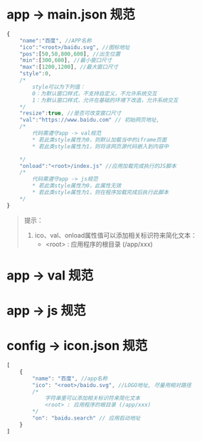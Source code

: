 # app -> main.json 规范
```js
{
    "name":"百度", //APP名称
    "ico":"<root>/baidu.svg", //图标地址
    "pos":[50,50,800,600], //出生位置
    "min":[300,600], //最小窗口尺寸
    "max":[1200,1200], //最大窗口尺寸
    "style":0,
    /*
        style可以为下列值：
        0：为默认窗口样式，不支持自定义，不允许系统交互
        1：为默认窗口样式，允许在基础的环境下改造，允许系统交互
    */
    "resize":true, //是否可改变窗口尺寸
    "val":"https://www.baidu.com" // 初始网页地址,
    /*
        代码需遵守app -> val规范
        * 若此类style属性为0，则默认加载当中的iframe页面
        * 若此类style属性为1，则将该网页源代码嵌入到内容中

    */
    "onload":"<root>/index.js" //应用加载完成执行的JS脚本
    /*
        代码需遵守app -> js规范
        * 若此类style属性为0，此属性无效
        * 若此类style属性为1，则在程序加载完成后执行此脚本
    */
}
```
> 提示：  
> 1. ico、val、onload属性值可以添加相关标识符来简化文本：  
>    * \<root\> : 应用程序的根目录 (/app/xxx)

# app -> val 规范

# app -> js 规范

# config -> icon.json 规范
```js
[
    {
        "name": "百度", //app名称
        "ico": "<root>/baidu.svg", //LOGO地址, 尽量用相对路径
        /*
            字符串里可以添加相关标识符来简化文本
            <root> : 应用程序的根目录 (/app/xxx)
        */
        "on": "baidu.search" // 应用启动地址
    }
]
```